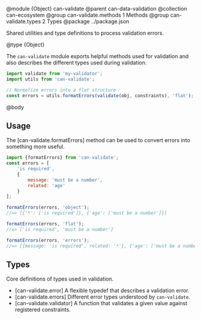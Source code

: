 @module {Object} can-validate
@parent can-data-validation
@collection can-ecosystem
@group can-validate.methods 1 Methods
@group can-validate.types 2 Types
@package ../package.json

Shared utilities and type definitions to process validation errors.

@type {Object}

The `can-validate` module exports helpful methods used for validation and also describes
the different types used during validation.

```js
import validate from 'my-validator';
import utils from 'can-validate';

// Normalize errors into a flat structure
const errors = utils.formatErrors(validate(obj, constraints), 'flat');
```

@body

## Usage

The [can-validate.formatErrors] method can be used to convert errors into something more useful.

```js
import {formatErrors} from 'can-validate';
const errors = [
	'is required',
	{
		message: 'must be a number',
		related: 'age'
	}
];

formatErrors(errors, 'object');
//=> [{'*': ['is required']}, {'age': ['must be a number']}]

formatErrors(errors, 'flat');
//=> ['is required', 'must be a number']

formatErrors(errors, 'errors');
//=> [{message: 'is required', related: '*'}, {'age': ['must be a number']}]
```

## Types

Core definitions of types used in validation.

- [can-validate.error] A flexible typedef that describes a validation error.
- [can-validate.errors] Different error types understood by `can-validate`.
- [can-validate.validator] A function that validates a given value against registered constraints.
